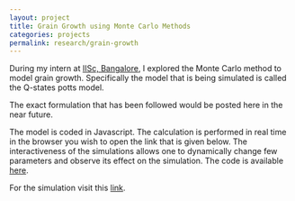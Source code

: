 ```yaml
---
layout: project
title: Grain Growth using Monte Carlo Methods
categories: projects
permalink: research/grain-growth
---
```


During my intern at [IISc, Bangalore][IIsc], I explored the Monte Carlo method to model grain growth. Specifically the model that is being simulated is called the Q-states potts model. 

The exact formulation that has been followed would be posted here in the near future.

The model is coded in Javascript. The calculation is performed in real time in the browser you wish to open the link that is given below. The interactiveness of the simulations allows one to dynamically change few parameters and observe its effect on the simulation. The code is available [here][ggm_repo].

For the simulation visit this [link][ggb_sim].

[IIsc]: http://www.iisc.ac.in/ "IISc"
[ggb_sim]:https://s-hariharan.github.io/Grain_growth_anisotropic/ "simulation"
[ggm_repo]:https://github.com/s-hariharan/Grain_growth_anisotropic  "repo"
